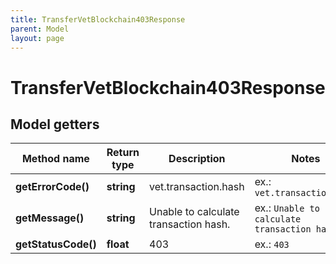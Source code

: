 ```yaml
---
title: TransferVetBlockchain403Response
parent: Model
layout: page
---
```


# TransferVetBlockchain403Response

## Model getters

Method name | Return type | Description | Notes
------------ | ------------- | ------------- | -------------
**getErrorCode()** | **string** | vet.transaction.hash | ex.: `vet.transaction.hash`
**getMessage()** | **string** | Unable to calculate transaction hash. | ex.: `Unable to calculate transaction hash.`
**getStatusCode()** | **float** | 403 | ex.: `403`

